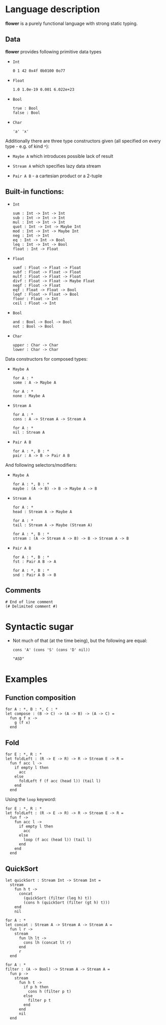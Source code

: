# Language description


**flower** is a purely functional language with strong static typing.


## Data


**flower** provides following primitive data types


  * `Int`


        0 1 42 0x4f 0b0100 0o77


  * `Float`


        1.0 1.0e-19 0.001 6.022e+23


  * `Bool`


        true : Bool
        false : Bool


  * `Char`


        'a' 'x'


Additionally there are three type constructors given (all specified on every type - e.g. of kind `*`):


  * `Maybe A` which introduces possible lack of result


  * `Stream A` which specifies lazy data stream


  * `Pair A B` - a cartesian product or a 2-tuple


## Built-in functions:


  * `Int`


        sum : Int -> Int -> Int
        sub : Int -> Int -> Int
        mul : Int -> Int -> Int
        quot : Int -> Int -> Maybe Int
        mod : Int -> Int -> Maybe Int
        neg : Int -> Int
        eq : Int -> Int -> Bool
        leq : Int -> Int -> Bool
        float : Int -> Float


  * `Float`


        sumf : Float -> Float -> Float
        subf : Float -> Float -> Float
        mulf : Float -> Float -> Float
        divf : Float -> Float -> Maybe Float
        negf : Float -> Float
        eqf : Float -> Float -> Bool
        leqf : Float -> Float -> Bool
        floor : Float -> Int
        ceil : Float -> Int


  * `Bool`


        and : Bool -> Bool -> Bool
        not : Bool -> Bool


  * `Char`


        upper : Char -> Char
        lower : Char -> Char


Data constructors for composed types:


  * `Maybe A`


        for A : *
        some : A -> Maybe A

        for A : *
        none : Maybe A


  * `Stream A`


        for A : *
        cons : A -> Stream A -> Stream A

        for A : *
        nil : Stream A


  * `Pair A B`


        for A : *, B : *
        pair : A -> B -> Pair A B


And following selectors/modifiers:


  * `Maybe A`


        for A : *, B : *
        maybe : (A -> B) -> B -> Maybe A -> B


  * `Stream A`


        for A : *
        head : Stream A -> Maybe A

        for A : *
        tail : Stream A -> Maybe (Stream A)

        for A : *, B : *
        stream : (A -> Stream A -> B) -> B -> Stream A -> B


  * `Pair A B`


        for A : *, B : *
        fst : Pair A B -> A

        for A : *, B : *
        snd : Pair A B -> B


## Comments


    # End of line comment
    (# Delimited comment #)


# Syntactic sugar


  * Not much of that (at the time being), but the following are equal:


        cons 'A' (cons 'S' (cons 'D' nil))

        "ASD"


# Examples


## Function composition


    for A : *, B : *, C : *
    let compose : (B -> C) -> (A -> B) -> (A -> C) =
      fun g f x ->
        g (f x)
      end


## Fold


    for E : *, R : *
    let foldLeft : (R -> E -> R) -> R -> Stream E -> R =
      fun f acc l ->
        if empty l then
          acc
        else
          foldLeft f (f acc (head l)) (tail l)
        end
      end


Using the `loop` keyword:


    for E : *, R : *
    let foldLeft : (R -> E -> R) -> R -> Stream E -> R =
      fun f ->
        fun acc l ->
          if empty l then
            acc
          else
            loop (f acc (head l)) (tail l)
          end
        end
      end


## QuickSort


    let quickSort : Stream Int -> Stream Int =
      stream
        fun h t ->
          concat
            (quickSort (filter (leq h) t))
            (cons h (quickSort (filter (gt h) t)))
        end
        nil

    for A : *
    let concat : Stream A -> Stream A -> Stream A =
      fun l r ->
        stream
          fun lh lt ->
            cons lh (concat lt r)
          end
          r
      end

    for A : *
    filter : (A -> Bool) -> Stream A -> Stream A =
      fun p ->
        stream
          fun h t ->
            if p h then
              cons h (filter p t)
            else
              filter p t
            end
          end
          nil
      end
